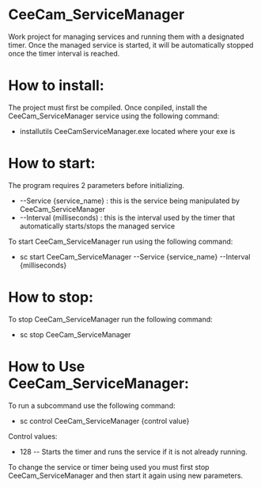 # CeeCam_ServiceManager
Work project for managing services and running them with a designated timer. Once the managed service is started, it will be automatically stopped once the timer interval is reached.

# How to install:

The project must first be compiled. Once conpiled, install the CeeCam_ServiceManager service using the following command:
 - installutils CeeCamServiceManager.exe located where your exe is

# How to start:

The program requires 2 parameters before initializing.

 - --Service {service_name} : this is the service being manipulated by CeeCam_ServiceManager
 - --Interval (milliseconds) : this is the interval used by the timer that automatically starts/stops the managed service

To start CeeCam_ServiceManager run using the following command:

 - sc start CeeCam_ServiceManager --Service {service_name} --Interval {milliseconds}

# How to stop:

To stop CeeCam_ServiceManager run the following command:

 - sc stop CeeCam_ServiceManager

# How to Use CeeCam_ServiceManager:

To run a subcommand use the following command:

 - sc control CeeCam_ServiceManager {control value}

Control values:

 - 128 -- Starts the timer and runs the service if it is not already running.

To change the service or timer being used you must first stop CeeCam_ServiceManager and then start it again using new parameters.
